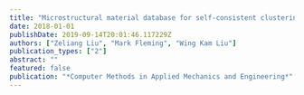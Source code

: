 ```yaml
---
title: "Microstructural material database for self-consistent clustering analysis of elastoplastic strain softening materials"
date: 2018-01-01
publishDate: 2019-09-14T20:01:46.117229Z
authors: ["Zeliang Liu", "Mark Fleming", "Wing Kam Liu"]
publication_types: ["2"]
abstract: ""
featured: false
publication: "*Computer Methods in Applied Mechanics and Engineering*"
---
```


